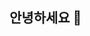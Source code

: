 ## 안녕하세요 👋

<!--
**teras06/teras06** is a ✨ _special_ ✨ repository because its `README.md` (this file) appears on your GitHub profile.

Here are some ideas to get you started:

### 나는.....

- 🔭 I’m currently working on ...
- 🌱 I’m currently learning ...
- 👯 I’m looking to collaborate on ...
- 🤔 I’m looking for help with ...
- 💬 Ask me about ...
- 📫 How to reach me: ...
- 😄 Pronouns: ...
- ⚡ Fun fact: ...
-->
